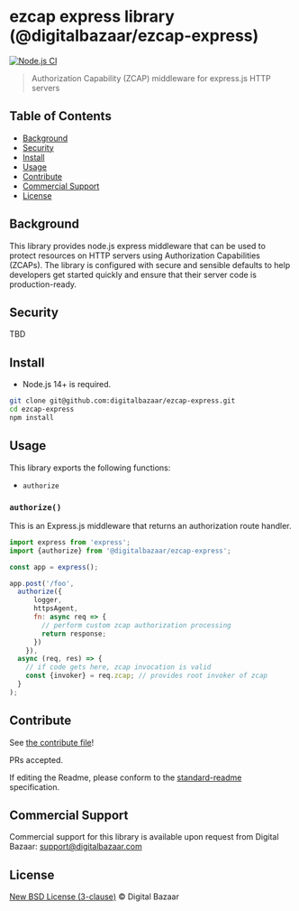 # ezcap express library (@digitalbazaar/ezcap-express)

[![Node.js CI](https://github.com/digitalbazaar/ezcap-express/workflows/Node.js%20CI/badge.svg)](https://github.com/digitalbazaar/ezcap-express/actions?query=workflow%3A%22Node.js+CI%22)

> Authorization Capability (ZCAP) middleware for express.js HTTP servers

## Table of Contents

- [Background](#background)
- [Security](#security)
- [Install](#install)
- [Usage](#usage)
- [Contribute](#contribute)
- [Commercial Support](#commercial-support)
- [License](#license)

## Background

This library provides node.js express middleware that can be used to protect
resources on HTTP servers using Authorization Capabilities (ZCAPs). The library
is configured with secure and sensible defaults to help developers get started
quickly and ensure that their server code is production-ready.

## Security

TBD

## Install

- Node.js 14+ is required.

```sh
git clone git@github.com:digitalbazaar/ezcap-express.git
cd ezcap-express
npm install
```

## Usage

This library exports the following functions:

* `authorize`

### `authorize()`

This is an Express.js middleware that returns an authorization route handler.

```js
import express from 'express';
import {authorize} from '@digitalbazaar/ezcap-express';

const app = express();

app.post('/foo',
  authorize({
      logger,
      httpsAgent,
      fn: async req => {
        // perform custom zcap authorization processing
        return response;
      })      
    }),
  async (req, res) => {
    // if code gets here, zcap invocation is valid
    const {invoker} = req.zcap; // provides root invoker of zcap
  }
);
```

## Contribute

See [the contribute file](https://github.com/digitalbazaar/bedrock/blob/master/CONTRIBUTING.md)!

PRs accepted.

If editing the Readme, please conform to the
[standard-readme](https://github.com/RichardLitt/standard-readme) specification.

## Commercial Support

Commercial support for this library is available upon request from
Digital Bazaar: support@digitalbazaar.com

## License

[New BSD License (3-clause)](LICENSE) © Digital Bazaar
